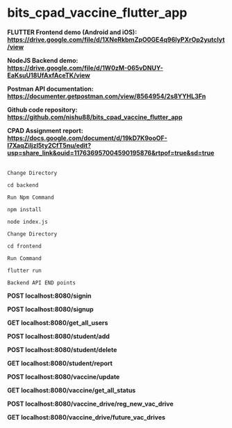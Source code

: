 # bits_cpad_vaccine_flutter_app

<b>FLUTTER Frontend demo (Android and iOS): <br/>
https://drive.google.com/file/d/1XNeRkbmZpO0GE4q96lyPXrOp2yutcIyt/view

NodeJS Backend demo: <br/>
https://drive.google.com/file/d/1W0zM-065vDNUY-EaKsuU18UfAxfAceTK/view

Postman API documentation: <br/>
https://documenter.getpostman.com/view/8564954/2s8YYHL3Fn

Github code repository: <br/>
https://github.com/nishu88/bits_cpad_vaccine_flutter_app

CPAD Assignment report: <br/>
https://docs.google.com/document/d/19kD7K9ooOF-I7XaqZiljzl5ty2CfT5nu/edit?usp=share_link&ouid=117636957004590195876&rtpof=true&sd=true
</b>
<br/>
<br/>


`Change Directory`
```
cd backend
```

`Run Npm Command`
```
npm install 
```
```
node index.js 
```

`Change Directory`
```
cd frontend
```

`Run Command`
```
flutter run
```

`Backend API END points`

<b>

POST
localhost:8080/signin

POST
localhost:8080/signup

GET
localhost:8080/get_all_users

POST
localhost:8080/student/add

POST
localhost:8080/student/delete

GET
localhost:8080/student/report

POST
localhost:8080/vaccine/update

GET
localhost:8080/vaccine/get_all_status

POST
localhost:8080/vaccine_drive/reg_new_vac_drive

GET
localhost:8080/vaccine_drive/future_vac_drives
</b>
